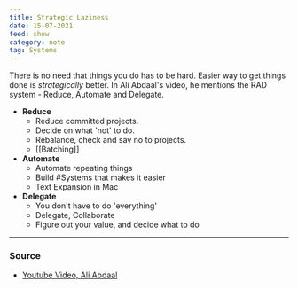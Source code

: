 ```yaml
---
title: Strategic Laziness
date: 15-07-2021
feed: show
category: note
tag: Systems
---
```


There is no need that things you do has to be hard. Easier way to get things done is *strategically* better. In Ali Abdaal's video, he mentions the RAD system - Reduce, Automate and Delegate.

- **Reduce**
	- Reduce committed projects.
	- Decide on what 'not' to do.
	- Rebalance, check and say no to projects.
	- [[Batching]]
- **Automate**
	- Automate repeating things
	- Build #Systems  that makes it easier
	- Text Expansion in Mac
- **Delegate**
	- You don't have to do 'everything'
	- Delegate, Collaborate
	- Figure out your value, and decide what to do

---
### Source
- [Youtube Video, Ali Abdaal](https://www.youtube.com/watch?v=gcGquCZxsJc)